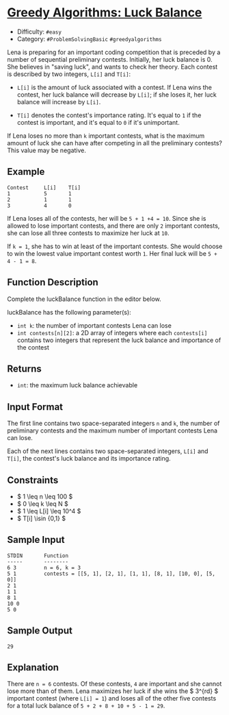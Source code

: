 # [Greedy Algorithms: Luck Balance](https://www.hackerrank.com/challenges/luck-balance)

- Difficulty:  `#easy`
- Category: `#ProblemSolvingBasic` `#greedyalgorithms`

Lena is preparing for an important coding competition that is preceded
by a number of sequential preliminary contests.
Initially, her luck balance is 0.
She believes in "saving luck", and wants to check her theory.
Each contest is described by two integers, `L[i]` and `T[i]`:

- `L[i]` is the amount of luck associated with a contest.
If Lena wins the contest, her luck balance will decrease by `L[i]`;
if she loses it, her luck balance will increase by `L[i]`.

- `T[i]` denotes the contest's importance rating.
It's equal to `1` if the contest is important, and it's equal to `0` if it's unimportant.

If Lena loses no more than `k` important contests, what is the maximum amount
of luck she can have after competing in all the preliminary contests?
This value may be negative.

## Example

```text
Contest     L[i]    T[i]
1           5       1
2           1       1
3           4       0
```

If Lena loses all of the contests, her will be `5 + 1 +4 = 10`.
Since she is allowed to lose  important contests,
and there are only `2` important contests,
she can lose all three contests to maximize her luck at `10`.

If `k = 1`, she has to win at least  of the  important contests.
She would choose to win the lowest value important contest worth `1`.
Her final luck will be `5 + 4 - 1 = 8`.

## Function Description

Complete the luckBalance function in the editor below.

luckBalance has the following parameter(s):

- `int k`: the number of important contests Lena can lose
- `int contests[n][2]`: a 2D array of integers where each `contests[i]`
contains two integers that represent the luck balance and importance of the  contest

## Returns

- `int`: the maximum luck balance achievable

## Input Format

The first line contains two space-separated integers  `n` and `k`,
the number of preliminary contests and the maximum number
of important contests Lena can lose.

Each of the next  lines contains two space-separated integers,
`L[i]` and `T[i]`, the contest's luck balance and its importance rating.

## Constraints

- $ 1 \leq n \leq 100 $
- $ 0 \leq k \leq N $
- $ 1 \leq L[i] \leq 10^4 $
- $ T[i] \isin \{0,1\} $

## Sample Input

```text
STDIN       Function
-----       --------
6 3         n = 6, k = 3
5 1         contests = [[5, 1], [2, 1], [1, 1], [8, 1], [10, 0], [5, 0]]
2 1
1 1
8 1
10 0
5 0
```

## Sample Output

```text
29
```

## Explanation

There are `n = 6` contests. Of these contests, `4` are important
and she cannot lose more than  of them.
Lena maximizes her luck if she wins the $ 3^{rd} $ important contest
(where `L[i] = 1`) and loses all of the other five contests for a total
luck balance of `5 + 2 + 8 + 10 + 5 - 1 = 29`.
